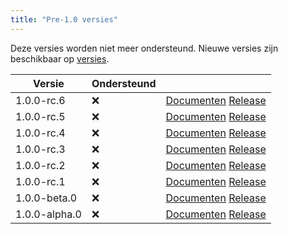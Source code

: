 ```yaml
---
title: "Pre-1.0 versies"
---
```


Deze versies worden niet meer ondersteund. Nieuwe versies zijn beschikbaar op [versies](versions.md).

| Versie        | Ondersteund |                                                                                                                                                            |
| ------------- | ----------- | ---------------------------------------------------------------------------------------------------------------------------------------------------------- |
| 1.0.0-rc.6    | :x:         | [Documenten](https://docs.butterfly.linwood.dev/docs/1.0.0-rc.6/intro) [Release](https://github.com/LinwoodCloud/Butterfly/releases/tag/v1.0.0-rc.6)       |
| 1.0.0-rc.5    | :x:         | [Documenten](https://docs.butterfly.linwood.dev/docs/1.0.0-rc.5/intro) [Release](https://github.com/LinwoodCloud/Butterfly/releases/tag/v1.0.0-rc.5)       |
| 1.0.0-rc.4    | :x:         | [Documenten](https://docs.butterfly.linwood.dev/docs/1.0.0-rc.4/intro) [Release](https://github.com/LinwoodCloud/Butterfly/releases/tag/v1.0.0-rc.4)       |
| 1.0.0-rc.3    | :x:         | [Documenten](https://docs.butterfly.linwood.dev/docs/1.0.0-rc.3/intro) [Release](https://github.com/LinwoodCloud/Butterfly/releases/tag/v1.0.0-rc.3)       |
| 1.0.0-rc.2    | :x:         | [Documenten](https://docs.butterfly.linwood.dev/docs/1.0.0-rc.2/intro) [Release](https://github.com/LinwoodCloud/Butterfly/releases/tag/v1.0.0-rc.2)       |
| 1.0.0-rc.1    | :x:         | [Documenten](https://docs.butterfly.linwood.dev/docs/1.0.0-rc.1/intro) [Release](https://github.com/LinwoodCloud/Butterfly/releases/tag/v1.0.0-rc.1)       |
| 1.0.0-beta.0  | :x:         | [Documenten](https://docs.butterfly.linwood.dev/docs/1.0.0-beta.0/intro) [Release](https://github.com/LinwoodCloud/Butterfly/releases/tag/v1.0.0-beta.0)   |
| 1.0.0-alpha.0 | :x:         | [Documenten](https://docs.butterfly.linwood.dev/docs/1.0.0-alpha.0/intro) [Release](https://github.com/LinwoodCloud/Butterfly/releases/tag/v1.0.0-alpha.0) |
